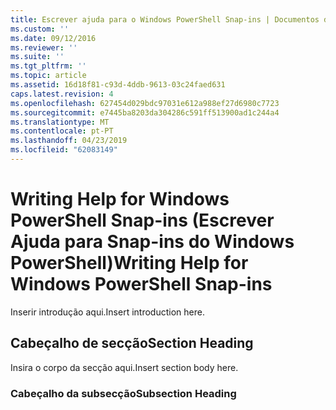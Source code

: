 ```yaml
---
title: Escrever ajuda para o Windows PowerShell Snap-ins | Documentos da Microsoft
ms.custom: ''
ms.date: 09/12/2016
ms.reviewer: ''
ms.suite: ''
ms.tgt_pltfrm: ''
ms.topic: article
ms.assetid: 16d18f81-c93d-4ddb-9613-03c24faed631
caps.latest.revision: 4
ms.openlocfilehash: 627454d029bdc97031e612a988ef27d6980c7723
ms.sourcegitcommit: e7445ba8203da304286c591ff513900ad1c244a4
ms.translationtype: MT
ms.contentlocale: pt-PT
ms.lasthandoff: 04/23/2019
ms.locfileid: "62083149"
---
```

# <a name="writing-help-for-windows-powershell-snap-ins"></a><span data-ttu-id="6baae-102">Writing Help for Windows PowerShell Snap-ins (Escrever Ajuda para Snap-ins do Windows PowerShell)</span><span class="sxs-lookup"><span data-stu-id="6baae-102">Writing Help for Windows PowerShell Snap-ins</span></span>

<span data-ttu-id="6baae-103">Inserir introdução aqui.</span><span class="sxs-lookup"><span data-stu-id="6baae-103">Insert introduction here.</span></span>

## <a name="section-heading"></a><span data-ttu-id="6baae-104">Cabeçalho de secção</span><span class="sxs-lookup"><span data-stu-id="6baae-104">Section Heading</span></span>

 <span data-ttu-id="6baae-105">Insira o corpo da secção aqui.</span><span class="sxs-lookup"><span data-stu-id="6baae-105">Insert section body here.</span></span>

### <a name="subsection-heading"></a><span data-ttu-id="6baae-106">Cabeçalho da subsecção</span><span class="sxs-lookup"><span data-stu-id="6baae-106">Subsection Heading</span></span>
